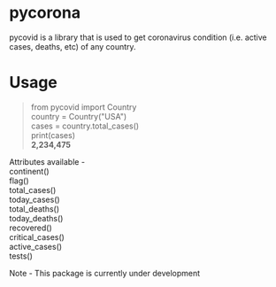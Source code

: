 # pycorona
pycovid is a library that is used to get coronavirus condition (i.e. active cases, deaths, etc) of any country.

# Usage

> from pycovid import Country<br>
> country = Country("USA")<br>
> cases = country.total_cases()<br>
> print(cases)<br>
> **__2,234,475__**

Attributes available -<br>
continent()<br>
flag()<br>
total_cases()<br>
today_cases()<br>
total_deaths()<br>
today_deaths()<br>
recovered()<br>
critical_cases()<br>
active_cases()<br>
tests()<br>

Note - This package is currently under development